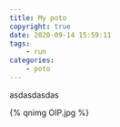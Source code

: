 ```yaml
---
title: My poto
copyright: true
date: 2020-09-14 15:59:11
tags:
    - run
categories:
    - poto
---
```

asdasdasdas
<!--- less --->
{% qnimg OIP.jpg %}
